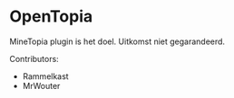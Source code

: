 # OpenTopia
MineTopia plugin is het doel. Uitkomst niet gegarandeerd.

Contributors:
+ Rammelkast
+ MrWouter
